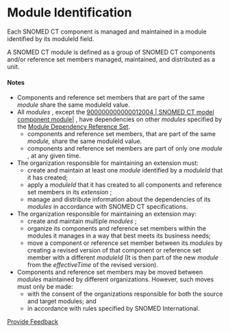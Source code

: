 # Module Identification

Each SNOMED CT component is managed and maintained in a module identified by its moduleId field.

A SNOMED CT module is defined as a group of SNOMED CT components and/or reference set members managed, maintained, and distributed as a unit.

#### Notes

* Components and reference set members that are part of the same _module_ share the same moduleId value.
* All _modules_ , except the [900000000000012004 | SNOMED CT model component module|](http://snomed.info/id/900000000000012004) , have dependencies on other _modules_ specified by the [Module Dependency Reference Set](<../../5 reference-set-release-files-specification/5.2 reference-set-types/5.2.4 metadata-reference-sets/5.2.4.2-module-dependency-reference-set.md>).
  * components and reference set members, that are part of the same _module,_ share the same moduleId value.
  * components and reference set members are part of only one _module_ , at any given time.
* The organization responsible for maintaining an extension must:
  * create and maintain at least one _module_ identified by a _moduleId_ that it has created;
  * apply a _moduleId_ that it has created to all components and reference set members in its _extension_ ;
  * manage and distribute information about the dependencies of its _modules_ in accordance with SNOMED CT specifications.
* The organization responsible for maintaining an extension may:
  * create and maintain multiple _modules_ ;
  * organize its components and reference set members within the modules it manages in a way that best meets its business needs;
  * move a component or reference set member between its _modules_ by creating a revised version of that component or reference set member with a different _moduleId_ (It is then part of the new _module_ from the _effectiveTime_ of the revised version).
* Components and reference set members may be moved between _modules_ maintained by different organizations. However, such moves must only be made:
  * with the consent of the organizations responsible for both the source and target modules; and
  * in accordance with rules specified by SNOMED International.






<a href="https://docs.google.com/forms/d/e/1FAIpQLScTmbZIf0UEQwYDkY27EEWBkaiYkHSbR0_9DmFrMLXoQLyL7Q/viewform?usp=pp_url&entry.1767247133=Release+File+Specification&entry.670899847=Module%20Identification" class="button primary">Provide Feedback</a>

